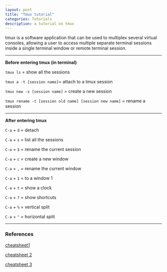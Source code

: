 ```yaml
---
layout: post
title: "Tmux tutorial"
categories: Tutorials
description: a tutorial on tmux
---
```


tmux is a software application that can be used to multiplex several virtual consoles, allowing a user to access multiple separate terminal sessions inside a single terminal window or remote terminal session.  

-----

**Before entering tmux (in terminal)**

`tmux ls` = show all the sessions  

`tmux a -t [session name]`= attach to a tmux session  

`tmux new -s [session name]` = create a new session  

`tmux rename -t [session old name] [session new name]` = rename a session  

-----
**After entering tmux**

`C-a` + `d` = detach

`C-a` + `s` = list all the sessions

`C-a` + `$` = rename the current session

`C-a` + `c` = create a new window

`C-a` + `,` = rename the current window

`C-a` + `1` = to a window 1

`C-a` + `t` = show a clock

`C-a` + `?` = show shortcuts

`C-a` + `%` = vertical split

`C-a` + `"` = horizontal split  

---
### References

[cheatsheet1](http://www.hamvocke.com/blog/a-quick-and-easy-guide-to-tmux/)

[cheatsheet 2](http://harttle.land/2015/11/06/tmux-startup.html)

[cheatsheet 3](https://gist.github.com/henrik/1967800)

